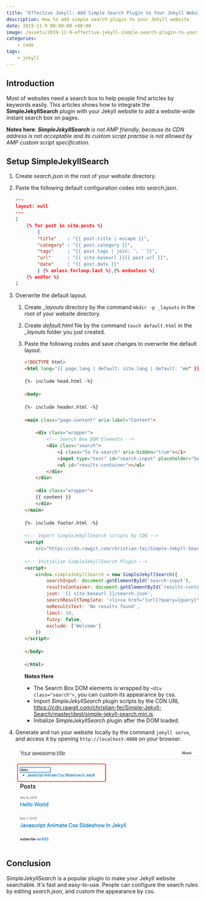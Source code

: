 ```yaml
---
title: "Effective Jekyll: Add Simple Search Plugin to Your Jekyll Website"
description: How to add simple search plugin to your Jekyll website
date: 2019-11-9 00:00:00 +08:00
image: /assets/2019-11-9-effective-jekyll-simple-search-plugin-to-your-jekyll-website/banner.jpg
categories:
    - code
tags:
    - jekyll
---
```


## Introduction

Most of websites need a search box to help people find articles by keywords easily. This articles shows how to integrate the **SimpleJekyllSearch** plugin with your Jekyll  website to add a website-wide instant search box on pages.

**Notes here**: ***SimpleJekyllSearch*** *is not AMP friendly, because its CDN address is not acceptable and its custom script practise is not allowed by AMP custom script specification.*

## Setup SimpleJekyllSearch

1. Create *search.json* in the root of your website directory.
2. Paste the following default configuration codes into *search.json*.

    ```json
    ---
    layout: null
    ---
    [
        {% for post in site.posts %}
            {
            "title"    : "{{ post.title | escape }}",
            "category" : "{{ post.category }}",
            "tags"     : "{{ post.tags | join: ', ' }}",
            "url"      : "{{ site.baseurl }}{{ post.url }}",
            "date"     : "{{ post.date }}"
            } {% unless forloop.last %},{% endunless %}
        {% endfor %}
    ]
    ```

3. Overwrite the default layout.

    1. Create *_layouts* directory by the command `mkdir -p _layouts` in the root of your website directory.
    2. Create *default.html* file by the command `touch default.html` in the *_layouts* folder you just created.
    3. Paste the following codes and save changes to overwrite the default layout.

        ```html
        <!DOCTYPE html>
        <html lang="{{ page.lang | default: site.lang | default: "en" }}">

        {%- include head.html -%}

        <body>

        {%- include header.html -%}

        <main class="page-content" aria-label="Content">

            <div class="wrapper">
                <!-- Search Box DOM Elements -->
                <div class="search">
                    <i class="fa fa-search" aria-hidden="true"></i>
                    <input type="text" id="search-input" placeholder="Search posts by keyword ...">
                    <ul id="results-container"></ul>
                </div>
            </div>

            <div class="wrapper">
            {{ content }}
            </div>
        </main>

        {%- include footer.html -%}

        <!-- Import SimpleJekyllSearch scripts by CDN -->
        <script
            src="https://cdn.rawgit.com/christian-fei/Simple-Jekyll-Search/master/dest/simple-jekyll-search.min.js"></script>

        <!-- Initialize SimpleJekyllSearch Plugin -->
        <script>
            window.simpleJekyllSearch = new SimpleJekyllSearch({
                searchInput: document.getElementById('search-input'),
                resultsContainer: document.getElementById('results-container'),
                json: '{{ site.baseurl }}/search.json',
                searchResultTemplate: '<li><a href="{url}?query={query}" title="{desc}">{title}</a></li>',
                noResultsText: 'No results found',
                limit: 10,
                fuzzy: false,
                exclude: ['Welcome']
            })
        </script>

        </body>

        </html>
        ```

        **Notes Here**

        * The Search Box DOM elements is wrapped by `<div class="search">`, you can custom its appearance by css.
        * Import *SimpleJekyllSearch* plugin scripts by the CDN URL <https://cdn.rawgit.com/christian-fei/Simple-Jekyll-Search/master/dest/simple-jekyll-search.min.js>.
        * Initialize *SimpleJekyllSearch* plugin after the DOM loaded.

4. Generate and run your website locally by the command `jekyll serve`, and access it by opening `http://localhost:4000` on your browser.

    ![Final Result](/assets/2019-11-9-effective-jekyll-simple-search-plugin-to-your-jekyll-website/final-result.jpg)

## Conclusion

*SimpleJekyllSearch* is a popular plugin to make your Jekyll website searchable. It's fast and easy-to-use. People can configure the search rules by editing *search.json*, and custom the appearance by css.

